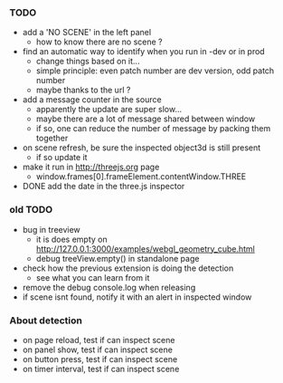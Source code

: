 ### TODO
- add a 'NO SCENE' in the left panel
  - how to know there are no scene ?
- find an automatic way to identify when you run in -dev or in prod
  - change things based on it... 
  - simple principle: even patch number are dev version, odd patch number
  - maybe thanks to the url ?
- add a message counter in the source
  - apparently the update are super slow...
  - maybe there are a lot of message shared between window
  - if so, one can reduce the number of message by packing them together
- on scene refresh, be sure the inspected object3d is still present
  - if so update it
- make it run in http://threejs.org page
  - window.frames[0].frameElement.contentWindow.THREE
- DONE add the date in the three.js inspector

### old TODO
- bug in treeview
  - it is does empty on http://127.0.0.1:3000/examples/webgl_geometry_cube.html
  - debug treeView.empty() in standalone page
- check how the previous extension is doing the detection
  - see what you can learn from it
- remove the debug console.log when releasing
- if scene isnt found, notify it with an alert in inspected window

### About detection
- on page reload, test if can inspect scene
- on panel show, test if can inspect scene
- on button press, test if can inspect scene
- on timer interval, test if can inspect scene
